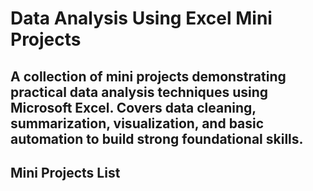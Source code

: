 # Data Analysis Using Excel Mini Projects
A collection of mini projects demonstrating practical data analysis techniques using Microsoft Excel. Covers data cleaning, summarization, visualization, and basic automation to build strong foundational skills.
---
## Mini Projects List
